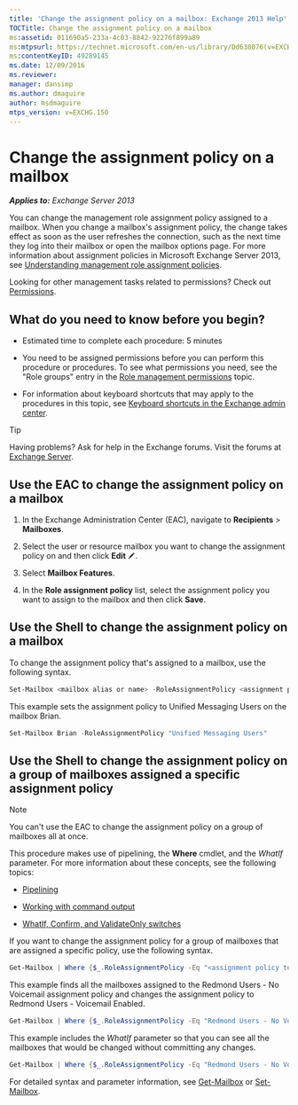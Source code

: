 ```yaml
---
title: 'Change the assignment policy on a mailbox: Exchange 2013 Help'
TOCTitle: Change the assignment policy on a mailbox
ms:assetid: 011690a5-233a-4c03-8842-92276f899a89
ms:mtpsurl: https://technet.microsoft.com/en-us/library/Dd638076(v=EXCHG.150)
ms:contentKeyID: 49289145
ms.date: 12/09/2016
ms.reviewer: 
manager: dansimp
ms.author: dmaguire
author: msdmaguire
mtps_version: v=EXCHG.150
---
```


# Change the assignment policy on a mailbox

_**Applies to:** Exchange Server 2013_

You can change the management role assignment policy assigned to a mailbox. When you change a mailbox's assignment policy, the change takes effect as soon as the user refreshes the connection, such as the next time they log into their mailbox or open the mailbox options page. For more information about assignment policies in Microsoft Exchange Server 2013, see [Understanding management role assignment policies](understanding-management-role-assignment-policies-exchange-2013-help.md).

Looking for other management tasks related to permissions? Check out [Permissions](permissions-exchange-2013-help.md).

## What do you need to know before you begin?

- Estimated time to complete each procedure: 5 minutes

- You need to be assigned permissions before you can perform this procedure or procedures. To see what permissions you need, see the "Role groups" entry in the [Role management permissions](role-management-permissions-exchange-2013-help.md) topic.

- For information about keyboard shortcuts that may apply to the procedures in this topic, see [Keyboard shortcuts in the Exchange admin center](keyboard-shortcuts-in-the-exchange-admin-center-2013-help.md).

> [!TIP]
> Having problems? Ask for help in the Exchange forums. Visit the forums at <A href="https://go.microsoft.com/fwlink/p/?linkid=60612">Exchange Server</A>.

## Use the EAC to change the assignment policy on a mailbox

1. In the Exchange Administration Center (EAC), navigate to **Recipients** \> **Mailboxes**.

2. Select the user or resource mailbox you want to change the assignment policy on and then click **Edit** ![Edit icon](images/JJ218640.6f53ccb2-1f13-4c02-bea0-30690e6ea71d(EXCHG.150).gif "Edit icon").

3. Select **Mailbox Features**.

4. In the **Role assignment policy** list, select the assignment policy you want to assign to the mailbox and then click **Save**.

## Use the Shell to change the assignment policy on a mailbox

To change the assignment policy that's assigned to a mailbox, use the following syntax.

```powershell
Set-Mailbox <mailbox alias or name> -RoleAssignmentPolicy <assignment policy>
```

This example sets the assignment policy to Unified Messaging Users on the mailbox Brian.

```powershell
Set-Mailbox Brian -RoleAssignmentPolicy "Unified Messaging Users"
```

## Use the Shell to change the assignment policy on a group of mailboxes assigned a specific assignment policy

> [!NOTE]
> You can't use the EAC to change the assignment policy on a group of mailboxes all at once.

This procedure makes use of pipelining, the **Where** cmdlet, and the *WhatIf* parameter. For more information about these concepts, see the following topics:

- [Pipelining](https://technet.microsoft.com/en-us/library/aa998260\(v=exchg.150\))

- [Working with command output](working-with-command-output-exchange-2013-help.md)

- [WhatIf, Confirm, and ValidateOnly switches](whatif-confirm-and-validateonly-switches-exchange-2013-help.md)

If you want to change the assignment policy for a group of mailboxes that are assigned a specific policy, use the following syntax.

```powershell
Get-Mailbox | Where {$_.RoleAssignmentPolicy -Eq "<assignment policy to find>"} | Set-Mailbox -RoleAssignmentPolicy <assignment policy to set>
```

This example finds all the mailboxes assigned to the Redmond Users - No Voicemail assignment policy and changes the assignment policy to Redmond Users - Voicemail Enabled.

```powershell
Get-Mailbox | Where {$_.RoleAssignmentPolicy -Eq "Redmond Users - No Voicemail"} | Set-Mailbox -RoleAssignmentPolicy "Redmond Users - Voicemail Enabled"
```

This example includes the *WhatIf* parameter so that you can see all the mailboxes that would be changed without committing any changes.

```powershell
Get-Mailbox | Where {$_.RoleAssignmentPolicy -Eq "Redmond Users - No Voicemail"} | Set-Mailbox -RoleAssignmentPolicy "Redmond Users - Voicemail Enabled" -WhatIf
```

For detailed syntax and parameter information, see [Get-Mailbox](https://technet.microsoft.com/en-us/library/bb123685\(v=exchg.150\)) or [Set-Mailbox](https://technet.microsoft.com/en-us/library/bb123981\(v=exchg.150\)).
